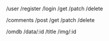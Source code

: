 /user
    /register
    /login
    /get
    /patch
    /delete

/comments
    /post
    /get
    /patch
    /delete

/omdb
    /data/:id
    /title
    /img/:id